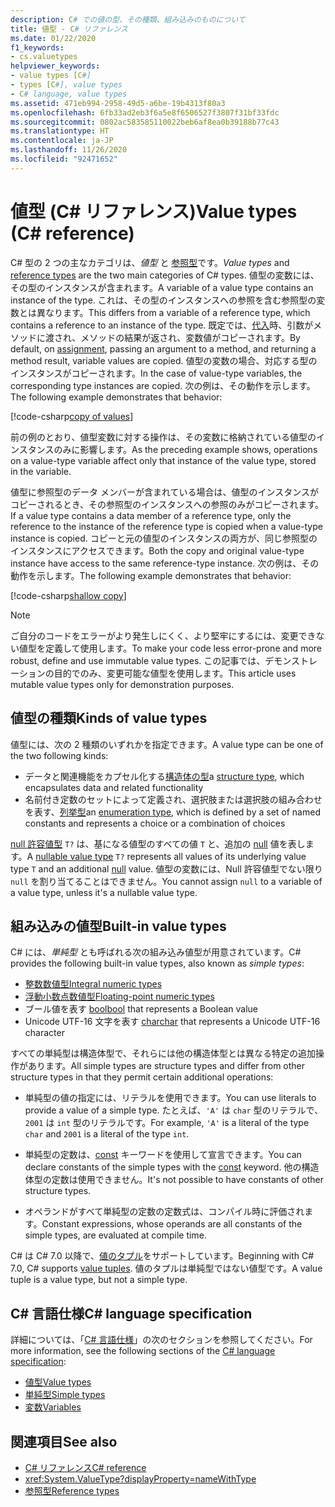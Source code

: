 ```yaml
---
description: C# での値の型、その種類、組み込みのものについて
title: 値型 - C# リファレンス
ms.date: 01/22/2020
f1_keywords:
- cs.valuetypes
helpviewer_keywords:
- value types [C#]
- types [C#], value types
- C# language, value types
ms.assetid: 471eb994-2958-49d5-a6be-19b4313f80a3
ms.openlocfilehash: 6fb33ad2eb3f6a5e8f6506527f3807f31bf33fdc
ms.sourcegitcommit: 0802ac583585110022beb6af8ea0b39188b77c43
ms.translationtype: HT
ms.contentlocale: ja-JP
ms.lasthandoff: 11/26/2020
ms.locfileid: "92471652"
---
```

# <a name="value-types-c-reference"></a><span data-ttu-id="3b2b8-103">値型 (C# リファレンス)</span><span class="sxs-lookup"><span data-stu-id="3b2b8-103">Value types (C# reference)</span></span>

<span data-ttu-id="3b2b8-104">C# 型の 2 つの主なカテゴリは、*値型* と [参照型](../keywords/reference-types.md)です。</span><span class="sxs-lookup"><span data-stu-id="3b2b8-104">*Value types* and [reference types](../keywords/reference-types.md) are the two main categories of C# types.</span></span> <span data-ttu-id="3b2b8-105">値型の変数には、その型のインスタンスが含まれます。</span><span class="sxs-lookup"><span data-stu-id="3b2b8-105">A variable of a value type contains an instance of the type.</span></span> <span data-ttu-id="3b2b8-106">これは、その型のインスタンスへの参照を含む参照型の変数とは異なります。</span><span class="sxs-lookup"><span data-stu-id="3b2b8-106">This differs from a variable of a reference type, which contains a reference to an instance of the type.</span></span> <span data-ttu-id="3b2b8-107">既定では、[代入](../operators/assignment-operator.md)時、引数がメソッドに渡され、メソッドの結果が返され、変数値がコピーされます。</span><span class="sxs-lookup"><span data-stu-id="3b2b8-107">By default, on [assignment](../operators/assignment-operator.md), passing an argument to a method, and returning a method result, variable values are copied.</span></span> <span data-ttu-id="3b2b8-108">値型の変数の場合、対応する型のインスタンスがコピーされます。</span><span class="sxs-lookup"><span data-stu-id="3b2b8-108">In the case of value-type variables, the corresponding type instances are copied.</span></span> <span data-ttu-id="3b2b8-109">次の例は、その動作を示します。</span><span class="sxs-lookup"><span data-stu-id="3b2b8-109">The following example demonstrates that behavior:</span></span>

[!code-csharp[copy of values](snippets/shared/ValueTypes.cs#ValueTypeCopied)]

<span data-ttu-id="3b2b8-110">前の例のとおり、値型変数に対する操作は、その変数に格納されている値型のインスタンスのみに影響します。</span><span class="sxs-lookup"><span data-stu-id="3b2b8-110">As the preceding example shows, operations on a value-type variable affect only that instance of the value type, stored in the variable.</span></span>

<span data-ttu-id="3b2b8-111">値型に参照型のデータ メンバーが含まれている場合は、値型のインスタンスがコピーされるとき、その参照型のインスタンスへの参照のみがコピーされます。</span><span class="sxs-lookup"><span data-stu-id="3b2b8-111">If a value type contains a data member of a reference type, only the reference to the instance of the reference type is copied when a value-type instance is copied.</span></span> <span data-ttu-id="3b2b8-112">コピーと元の値型のインスタンスの両方が、同じ参照型のインスタンスにアクセスできます。</span><span class="sxs-lookup"><span data-stu-id="3b2b8-112">Both the copy and original value-type instance have access to the same reference-type instance.</span></span> <span data-ttu-id="3b2b8-113">次の例は、その動作を示します。</span><span class="sxs-lookup"><span data-stu-id="3b2b8-113">The following example demonstrates that behavior:</span></span>

[!code-csharp[shallow copy](snippets/shared/ValueTypes.cs#ShallowCopy)]

> [!NOTE]
> <span data-ttu-id="3b2b8-114">ご自分のコードをエラーがより発生しにくく、より堅牢にするには、変更できない値型を定義して使用します。</span><span class="sxs-lookup"><span data-stu-id="3b2b8-114">To make your code less error-prone and more robust, define and use immutable value types.</span></span> <span data-ttu-id="3b2b8-115">この記事では、デモンストレーションの目的でのみ、変更可能な値型を使用します。</span><span class="sxs-lookup"><span data-stu-id="3b2b8-115">This article uses mutable value types only for demonstration purposes.</span></span>

## <a name="kinds-of-value-types"></a><span data-ttu-id="3b2b8-116">値型の種類</span><span class="sxs-lookup"><span data-stu-id="3b2b8-116">Kinds of value types</span></span>

<span data-ttu-id="3b2b8-117">値型には、次の 2 種類のいずれかを指定できます。</span><span class="sxs-lookup"><span data-stu-id="3b2b8-117">A value type can be one of the two following kinds:</span></span>

- <span data-ttu-id="3b2b8-118">データと関連機能をカプセル化する[構造体の型](struct.md)</span><span class="sxs-lookup"><span data-stu-id="3b2b8-118">a [structure type](struct.md), which encapsulates data and related functionality</span></span>
- <span data-ttu-id="3b2b8-119">名前付き定数のセットによって定義され、選択肢または選択肢の組み合わせを表す、[列挙型](enum.md)</span><span class="sxs-lookup"><span data-stu-id="3b2b8-119">an [enumeration type](enum.md), which is defined by a set of named constants and represents a choice or a combination of choices</span></span>

<span data-ttu-id="3b2b8-120">[null 許容値型](nullable-value-types.md) `T?` は、基になる値型のすべての値 `T` と、追加の [null](../keywords/null.md) 値を表します。</span><span class="sxs-lookup"><span data-stu-id="3b2b8-120">A [nullable value type](nullable-value-types.md) `T?` represents all values of its underlying value type `T` and an additional [null](../keywords/null.md) value.</span></span> <span data-ttu-id="3b2b8-121">値型の変数には、Null 許容値型でない限り `null` を割り当てることはできません。</span><span class="sxs-lookup"><span data-stu-id="3b2b8-121">You cannot assign `null` to a variable of a value type, unless it's a nullable value type.</span></span>

## <a name="built-in-value-types"></a><span data-ttu-id="3b2b8-122">組み込みの値型</span><span class="sxs-lookup"><span data-stu-id="3b2b8-122">Built-in value types</span></span>

<span data-ttu-id="3b2b8-123">C# には、*単純型* とも呼ばれる次の組み込み値型が用意されています。</span><span class="sxs-lookup"><span data-stu-id="3b2b8-123">C# provides the following built-in value types, also known as *simple types*:</span></span>

- [<span data-ttu-id="3b2b8-124">整数数値型</span><span class="sxs-lookup"><span data-stu-id="3b2b8-124">Integral numeric types</span></span>](integral-numeric-types.md)
- [<span data-ttu-id="3b2b8-125">浮動小数点数値型</span><span class="sxs-lookup"><span data-stu-id="3b2b8-125">Floating-point numeric types</span></span>](floating-point-numeric-types.md)
- <span data-ttu-id="3b2b8-126">ブール値を表す [bool](bool.md)</span><span class="sxs-lookup"><span data-stu-id="3b2b8-126">[bool](bool.md) that represents a Boolean value</span></span>
- <span data-ttu-id="3b2b8-127">Unicode UTF-16 文字を表す [char](char.md)</span><span class="sxs-lookup"><span data-stu-id="3b2b8-127">[char](char.md) that represents a Unicode UTF-16 character</span></span>

<span data-ttu-id="3b2b8-128">すべての単純型は構造体型で、それらには他の構造体型とは異なる特定の追加操作があります。</span><span class="sxs-lookup"><span data-stu-id="3b2b8-128">All simple types are structure types and differ from other structure types in that they permit certain additional operations:</span></span>

- <span data-ttu-id="3b2b8-129">単純型の値の指定には、リテラルを使用できます。</span><span class="sxs-lookup"><span data-stu-id="3b2b8-129">You can use literals to provide a value of a simple type.</span></span> <span data-ttu-id="3b2b8-130">たとえば、`'A'` は `char` 型のリテラルで、`2001` は `int` 型のリテラルです。</span><span class="sxs-lookup"><span data-stu-id="3b2b8-130">For example, `'A'` is a literal of the type `char` and `2001` is a literal of the type `int`.</span></span>

- <span data-ttu-id="3b2b8-131">単純型の定数は、[const](../keywords/const.md) キーワードを使用して宣言できます。</span><span class="sxs-lookup"><span data-stu-id="3b2b8-131">You can declare constants of the simple types with the [const](../keywords/const.md) keyword.</span></span> <span data-ttu-id="3b2b8-132">他の構造体型の定数は使用できません。</span><span class="sxs-lookup"><span data-stu-id="3b2b8-132">It's not possible to have constants of other structure types.</span></span>

- <span data-ttu-id="3b2b8-133">オペランドがすべて単純型の定数の定数式は、コンパイル時に評価されます。</span><span class="sxs-lookup"><span data-stu-id="3b2b8-133">Constant expressions, whose operands are all constants of the simple types, are evaluated at compile time.</span></span>

<span data-ttu-id="3b2b8-134">C# は C# 7.0 以降で、[値のタプル](value-tuples.md)をサポートしています。</span><span class="sxs-lookup"><span data-stu-id="3b2b8-134">Beginning with C# 7.0, C# supports [value tuples](value-tuples.md).</span></span> <span data-ttu-id="3b2b8-135">値のタプルは単純型ではない値型です。</span><span class="sxs-lookup"><span data-stu-id="3b2b8-135">A value tuple is a value type, but not a simple type.</span></span>

## <a name="c-language-specification"></a><span data-ttu-id="3b2b8-136">C# 言語仕様</span><span class="sxs-lookup"><span data-stu-id="3b2b8-136">C# language specification</span></span>

<span data-ttu-id="3b2b8-137">詳細については、「[C# 言語仕様](~/_csharplang/spec/introduction.md)」の次のセクションを参照してください。</span><span class="sxs-lookup"><span data-stu-id="3b2b8-137">For more information, see the following sections of the [C# language specification](~/_csharplang/spec/introduction.md):</span></span>

- [<span data-ttu-id="3b2b8-138">値型</span><span class="sxs-lookup"><span data-stu-id="3b2b8-138">Value types</span></span>](~/_csharplang/spec/types.md#value-types)
- [<span data-ttu-id="3b2b8-139">単純型</span><span class="sxs-lookup"><span data-stu-id="3b2b8-139">Simple types</span></span>](~/_csharplang/spec/types.md#simple-types)
- [<span data-ttu-id="3b2b8-140">変数</span><span class="sxs-lookup"><span data-stu-id="3b2b8-140">Variables</span></span>](~/_csharplang/spec/variables.md)

## <a name="see-also"></a><span data-ttu-id="3b2b8-141">関連項目</span><span class="sxs-lookup"><span data-stu-id="3b2b8-141">See also</span></span>

- [<span data-ttu-id="3b2b8-142">C# リファレンス</span><span class="sxs-lookup"><span data-stu-id="3b2b8-142">C# reference</span></span>](../index.md)
- <xref:System.ValueType?displayProperty=nameWithType>
- [<span data-ttu-id="3b2b8-143">参照型</span><span class="sxs-lookup"><span data-stu-id="3b2b8-143">Reference types</span></span>](../keywords/reference-types.md)
